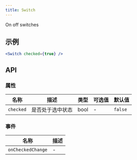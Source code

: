 ```yaml
---
title: Switch
---
```

On off switches

## 示例

```jsx
<Switch checked={true} />
```

## API

### 属性
名称 | 描述 | 类型 | 可选值 | 默认值
--- | --- | --- | --- | ---
`checked` | 是否处于选中状态 | bool | - | `false`

### 事件
名称 | 描述
--- | ---
`onCheckedChange` | -
